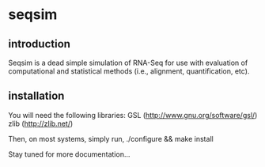 
seqsim
======

introduction
------------

Seqsim is a dead simple simulation of RNA-Seq for use with evaluation of
computational and statistical methods (i.e., alignment, quantification, etc).




installation
------------

You will need the following libraries:
    GSL   (http://www.gnu.org/software/gsl/)
    zlib  (http://zlib.net/)
  

Then, on most systems, simply run,
    ./configure && make install





Stay tuned for more documentation...

